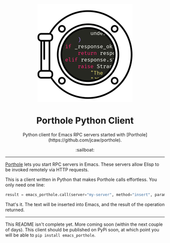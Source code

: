 <p align=center>
    <img src="media/logo.png" alt="Porthole Python logo" />
</p>

<h1 align=center>Porthole Python Client</h1>

<p align=center>Python client for Emacs RPC servers started with [Porthole](https://github.com/jcaw/porthole).</p>

<p align=center>
 :sailboat:
</p>

---

<!-- ## What is this Package? -->

[Porthole](https://github.com/jcaw/porthole) lets you start RPC servers in
Emacs. These servers allow Elisp to be invoked remotely via HTTP requests.

This is a client written in Python that makes Porthole calls effortless. You only need one line:

```python
result = emacs_porthole.call(server="my-server", method="insert", params=["Some text to insert."])
```

That's it. The text will be inserted into Emacs, and the result of the operation returned. 

---

This README isn't complete yet. More coming soon (within the next couple of days). This client should be published on PyPi soon, at which point you will be able to `pip install emacs_porthole`.
